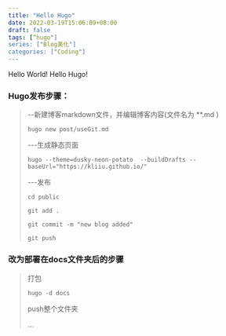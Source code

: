 ```yaml
---
title: "Hello Hugo"
date: 2022-03-19T15:06:09+08:00
draft: false
tags: [“hugo"]
series: ["Blog美化"]
categories: ["Coding"]
---
```


Hello World! Hello Hugo!

<!--more-->

### Hugo发布步骤：

>--新建博客markdown文件，并编辑博客内容(文件名为 **.md )
>
> ``` hugo new post/useGit.md ```
> 
> ---生成静态页面
> 
> ```hugo --theme=dusky-neon-potato  --buildDrafts --baseUrl="https://kliiu.github.io/"```
> 
> ---发布
> 
> ```cd public ```
> 
> ```git add .```
> 
> ```git commit -m "new blog added"```
> 
> ```git push ```

### 改为部署在docs文件夹后的步骤

> 打包
> 
> ```hugo -d docs```
> 
> push整个文件夹
> 
>  ...
> 
